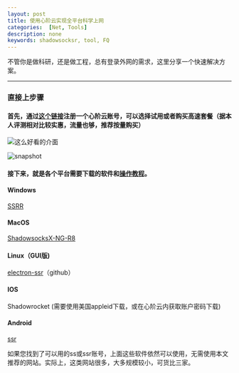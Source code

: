 ```yaml
---
layout: post
title: 使用心阶云实现全平台科学上网
categories:  [Net, Tools]
description: none
keywords: shadowsocksr, tool, FQ
---
```


不管你是做科研，还是做工程，总有登录外网的需求，这里分享一个快速解决方案。

------



### 直接上步骤

#### 首先，通过[这个链接](https://www.xinjiecloud.vip/auth/register?code=Dho7xaD8sx58xop9cPjaU2wiGt4wMl6o)注册一个心阶云账号，可以选择试用或者购买高速套餐（据本人评测相对比较实惠，流量也够，推荐按量购买）

![这么好看的介面](https://qq849012418.github.io/images/posts/tool/xinjiecloud.png)

![snapshot](https://qq849012418.github.io/images/posts/tool/xinjiecloud2.png)

#### 接下来，就是各个平台需要下载的软件和[操作教程](http://www.心阶.xyz/user/tutorial)。

#### Windows

[SSRR](https://mirrors.ohmy.cat/Windows/SSR-win.4.9.2.zip)



#### MacOS

[ShadowsocksX-NG-R8](https://mirrors.ohmy.cat/MacOS/ssr-mac.dmg)



#### Linux（GUI版)

[electron-ssr](https://github.com/qingshuisiyuan/electron-ssr-backup/releases)（github）



#### IOS

Shadowrocket (需要使用美国appleid下载，或在心阶云内获取账户密码下载)



#### Android

[ssr](https://mirrors.ohmy.cat/Android/ssr-android.apk)



如果您找到了可以用的ss或ssr账号，上面这些软件依然可以使用，无需使用本文推荐的网站。实际上，这类网站很多，大多规模较小，可货比三家。